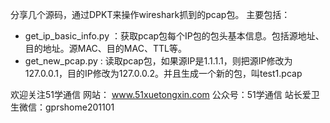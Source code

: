 分享几个源码，通过DPKT来操作wireshark抓到的pcap包。
主要包括：
- get_ip_basic_info.py  ：获取pcap包每个IP包的包头基本信息。包括源地址、目的地址。源MAC、目的MAC、TTL等。
- get_new_pcap.py       : 读取pcap包，如果源IP是1.1.1.1，则把源IP修改为127.0.0.1，目的IP修改为127.0.0.2。并且生成一个新的包，叫test1.pcap


欢迎关注51学通信
网站： www.51xuetongxin.com
公众号：51学通信
站长爱卫生微信：gprshome201101

